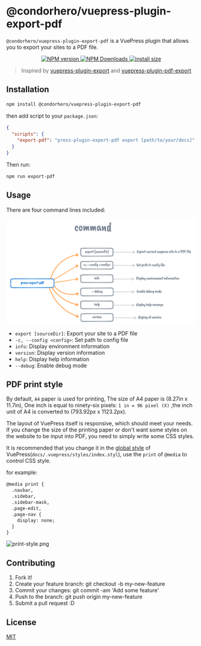 # @condorhero/vuepress-plugin-export-pdf

`@condorhero/vuepress-plugin-export-pdf` is a VuePress plugin that allows you to export your sites to a PDF file.

<p align="center">
    <a href="https://www.npmjs.com/package/@condorhero/vuepress-plugin-export-pdf" target="__blank">
        <img src="https://img.shields.io/npm/v/@condorhero/vuepress-plugin-export-pdf.svg?color=a1b858" alt="NPM version">
    </a>
    <a href="https://www.npmjs.com/package/@condorhero/vuepress-plugin-export-pdf" target="__blank">
        <img alt="NPM Downloads" src="https://img.shields.io/npm/dm/@condorhero/vuepress-plugin-export-pdf.svg?color=50a36f">
    </a>
    <a href="https://packagephobia.now.sh/result?p=@condorhero/vuepress-plugin-export-pdf" target="__blank">
        <img alt="install size" src="https://badgen.net/packagephobia/install/@condorhero/vuepress-plugin-export-pdf">
    </a>
    <br />
</p>

> Inspired by [vuepress-plugin-export](https://github.com/ulivz/vuepress-plugin-export) and [vuepress-plugin-pdf-export](https://github.com/SnowdogApps/vuepress-plugin-pdf-export)

## Installation

```sh
npm install @condorhero/vuepress-plugin-export-pdf
```
then add script to your `package.json`:

```json
{
  "scripts": {
    "export-pdf": "press-plugin-export-pdf export [path/to/your/docs]"
  }
}
```

Then run:

```sh
npm run export-pdf
```
## Usage

There are four command lines included:

![vuepress-plugin-export-pdf.png](./assets/vuepress-plugin-export-pdf.png)

- `export [sourceDir]`: Export your site to a PDF file
- `-c, --config <config>`: Set path to config file
- `info`: Display environment information
- `version`: Display version information
- `help`: Display help information
- `--debug`: Enable debug mode


## PDF print style

By default, `A4` paper is used for printing, The size of A4 paper is (8.27in x 11.7in), One inch is equal to ninety-six pixels: `1 in = 96 pixel (X)` ,the inch unit of A4 is converted to (793.92px x 1123.2px).

The layout of VuePress itself is responsive, which should meet your needs. If you change the size of the printing paper or don't want some styles on the website to be input into PDF, you need to simply write some CSS styles.

It is recommended that you change it in the [global style](https://vuepress.vuejs.org/guide/directory-structure.html#default-page-routing) of VuePress(`docs/.vuepress/styles/index.styl`), use the `print` of `@media` to control CSS style.

for example:

```styl
@media print {
  .navbar,
  .sidebar,
  .sidebar-mask,
  .page-edit,
  .page-nav {
    display: none;
  }
}
```

![print-style.png](./assets/print-style.png)

## Contributing

1. Fork it!
2. Create your feature branch: git checkout -b my-new-feature
3. Commit your changes: git commit -am 'Add some feature'
4. Push to the branch: git push origin my-new-feature
5. Submit a pull request :D

## License

[MIT](https://github.com/condorheroblog/vuepress-plugin/blob/main/LICENSE)
